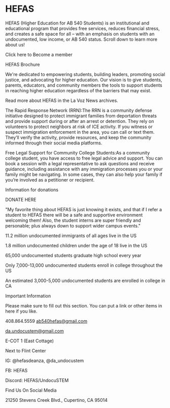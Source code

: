 # HEFAS

HEFAS (Higher Education for AB 540 Students) is an institutional and educational program
                                    that provides free services, reduces financial stress, and creates a safe space for all – with an emphasis on students with an undocumented, low income, or AB 540
                                    status. Scroll down to learn more about us!

Click here to Become a member

HEFAS Brochure

We're dedicated to empowering students, building leaders, promoting social justice, and advocating for higher education. Our vision is to give students, parents, educators, and community
                                    members the tools to support students in reaching higher education regardless of the
                                    barriers that may exist.

Read more about HEFAS in the La Voz News archives.

The Rapid Response Network (RRN):The RRN is a community defense initiative designed to protect immigrant families from
                                       deportation threats and provide support during or after an arrest or detention. They
                                       rely on volunteers to protect neighbors at risk of ICE activity. If you witness or
                                       suspect immigration enforcement in the area, you can call or text them. They’ll verify
                                       the activity, provide resources, and keep the community informed through their social
                                       media platforms.

Free Legal Support for Community College Students:As a community college student, you have access to free legal advice and support.
                                       You can book a session with a legal representative to ask questions and receive guidance,
                                       including assistance with any immigration processes you or your family might be navigating.
                                       In some cases, they can also help your family if you’re involved as a petitioner or
                                       recipient.

Information for donations

DONATE HERE

"My favorite thing about HEFAS is just knowing it exists, and that if I refer a student
                                          to HEFAS there will be a safe and supportive environment welcoming them! Also, the
                                          student interns are super friendly and personable; plus always down to support wider
                                          campus events."

11.2 million undocumented immigrants of all ages live in the US

1.8 million undocumented children under the age of 18 live in the US

65,000 undocumented students graduate high school every year

Only 7,000-13,000 undocumented students enroll in college throughout the US

An estimated 3,000-5,000 undocumented students are enrolled in college in CA

Important Information

Please make sure to fill out this section. You can put a link or other items in here if you like.

408.864.5559 ab540hefas@gmail.com

da.undocustem@gmail.com

E-COT 1 (East Cottage)

Next to Flint Center

IG: @hefasdeanza, @da_undocustem

FB: HEFAS

Discord: HEFAS/UndocuSTEM

Find Us On Social Media

21250 Stevens Creek Blvd., Cupertino, CA 95014
